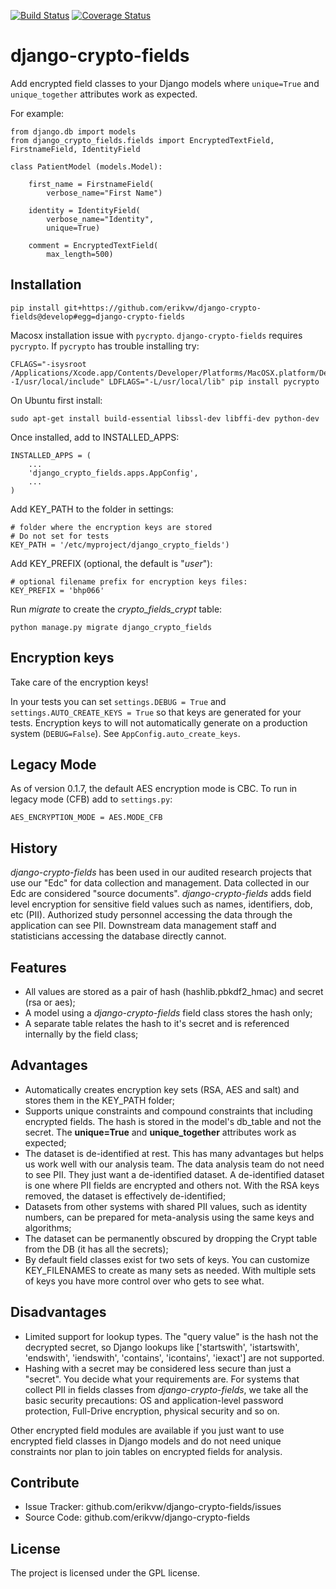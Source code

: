 [![Build Status](https://travis-ci.org/erikvw/django-crypto-fields.svg?branch=develop)](https://travis-ci.org/erikvw/django-crypto-fields)
[![Coverage Status](https://coveralls.io/repos/erikvw/django-crypto-fields/badge.svg)](https://coveralls.io/r/erikvw/django-crypto-fields)

# django-crypto-fields

Add encrypted field classes to your Django models where `unique=True` and `unique_together` attributes work as expected.

For example:

	from django.db import models
	from django_crypto_fields.fields import EncryptedTextField, FirstnameField, IdentityField

	class PatientModel (models.Model):

	    first_name = FirstnameField(
	        verbose_name="First Name")

	    identity = IdentityField(
	        verbose_name="Identity",
	        unique=True)

	    comment = EncryptedTextField(
	        max_length=500)

## Installation

    pip install git+https://github.com/erikvw/django-crypto-fields@develop#egg=django-crypto-fields

Macosx installation issue with `pycrypto`. `django-crypto-fields` requires `pycrypto`. If `pycrypto` has trouble installing try:

    CFLAGS="-isysroot /Applications/Xcode.app/Contents/Developer/Platforms/MacOSX.platform/Developer/SDKs/MacOSX10.11.sdk -I/usr/local/include" LDFLAGS="-L/usr/local/lib" pip install pycrypto

On Ubuntu first install:
    
    sudo apt-get install build-essential libssl-dev libffi-dev python-dev

Once installed, add to INSTALLED_APPS:

	INSTALLED_APPS = (
		...
	    'django_crypto_fields.apps.AppConfig',
	    ...
	)

Add KEY_PATH to the folder in settings:

    # folder where the encryption keys are stored
    # Do not set for tests
    KEY_PATH = '/etc/myproject/django_crypto_fields')

Add KEY_PREFIX (optional, the default is "_user_"):

	# optional filename prefix for encryption keys files:
	KEY_PREFIX = 'bhp066'

Run _migrate_ to create the _crypto_fields_crypt_ table:

    python manage.py migrate django_crypto_fields


## Encryption keys

Take care of the encryption keys!

In your tests you can set `settings.DEBUG = True` and `settings.AUTO_CREATE_KEYS = True` so that keys are generated for your tests. Encryption keys to will not automatically generate on a production system (`DEBUG=False`). See `AppConfig.auto_create_keys`.

## Legacy Mode

As of version 0.1.7, the default AES encryption mode is CBC. To run in legacy mode (CFB) add to `settings.py`:

    AES_ENCRYPTION_MODE = AES.MODE_CFB


## History

_django-crypto-fields_ has been used in our audited research projects that use our "Edc" for data collection and management. Data collected in our Edc are considered "source documents". _django-crypto-fields_ adds field level encryption for sensitive field values such as names, identifiers, dob, etc (PII). Authorized study personnel accessing the data through the application can see PII. Downstream data management staff and statisticians accessing the database directly cannot.

## Features

- All values are stored as a pair of hash (hashlib.pbkdf2_hmac) and secret (rsa or aes);
- A model using a _django-crypto-fields_ field class stores the hash only;
- A separate table relates the hash to it's secret and is referenced internally by the field class;

## Advantages

- Automatically creates encryption key sets (RSA, AES and salt) and stores them in the KEY_PATH folder;
- Supports unique constraints and compound constraints that including encrypted fields. The hash is stored in the model's db_table and not the secret. The __unique=True__ and __unique_together__ attributes work as expected;
- The dataset is de-identified at rest. This has many advantages but helps us work well with our analysis team. The data analysis team do not need to see PII. They just want a de-identified dataset. A de-identified dataset is one where PII fields are encrypted and others not. With the RSA keys removed, the dataset is effectively de-identified;
- Datasets from other systems with shared PII values, such as identity numbers, can be prepared for meta-analysis using the same keys and algorithms;
- The dataset can be permanently obscured by dropping the Crypt table from the DB (it has all the secrets);
- By default field classes exist for two sets of keys. You can customize KEY_FILENAMES to create as many sets as needed. With multiple sets of keys you have more control over who gets to see what.

## Disadvantages

- Limited support for lookup types. The "query value" is the hash not the decrypted secret, so Django lookups like ['startswith', 'istartswith', 'endswith', 'iendswith', 'contains', 'icontains', 'iexact'] are not supported.
- Hashing with a secret may be considered less secure than just a "secret". You decide what your requirements are. For systems that collect PII in fields classes from _django-crypto-fields_, we take all the basic security precautions: OS and application-level password protection, Full-Drive encryption, physical security and so on.  

Other encrypted field modules are available if you just want to use encrypted field classes in Django models and do not need unique constraints nor plan to join tables on encrypted fields for analysis.

## Contribute

- Issue Tracker: github.com/erikvw/django-crypto-fields/issues
- Source Code: github.com/erikvw/django-crypto-fields

## License

The project is licensed under the GPL license.
